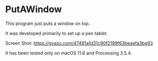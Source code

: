 # PutAWindow
This program just puts a window on top.

It was developed primarily to set up a pen tablet.

Screen Shot:
https://gyazo.com/47481a1d31c90f2199f63beaefa3be93

It has been tested only on macOS 11.6 and Processing 3.5.4.
